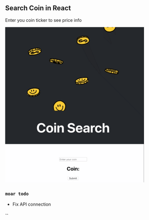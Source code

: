 
## Search Coin in React

Enter you coin ticker to see price info

<!-- |#######====================#######|
|#(1)*UNITED TOKENS OF CRYPTO *(1)#|
|#**          /===\   ********  **#|
|*# {G}      |  $  |             #*|
|#*  ******  |  $  |    O N E    *#|
|#(1)         \===/            (1)#|
|##=========ONE DOLLAR===========##|
 -->
![price](coinsearch.gif)

### `moar todo`
* Fix API connection
#### ``